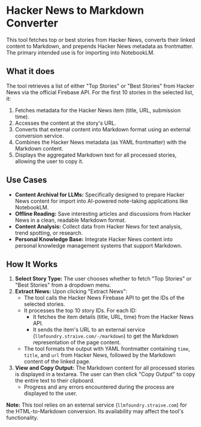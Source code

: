 # Hacker News to Markdown Converter

This tool fetches top or best stories from Hacker News, converts their linked content to Markdown, and prepends Hacker News metadata as frontmatter. The primary intended use is for importing into NotebookLM.

## What it does

The tool retrieves a list of either "Top Stories" or "Best Stories" from Hacker News via the official Firebase API. For the first 10 stories in the selected list, it:

1.  Fetches metadata for the Hacker News item (title, URL, submission time).
2.  Accesses the content at the story's URL.
3.  Converts that external content into Markdown format using an external conversion service.
4.  Combines the Hacker News metadata (as YAML frontmatter) with the Markdown content.
5.  Displays the aggregated Markdown text for all processed stories, allowing the user to copy it.

## Use Cases

- **Content Archival for LLMs:** Specifically designed to prepare Hacker News content for import into AI-powered note-taking applications like NotebookLM.
- **Offline Reading:** Save interesting articles and discussions from Hacker News in a clean, readable Markdown format.
- **Content Analysis:** Collect data from Hacker News for text analysis, trend spotting, or research.
- **Personal Knowledge Base:** Integrate Hacker News content into personal knowledge management systems that support Markdown.

## How It Works

1.  **Select Story Type:** The user chooses whether to fetch "Top Stories" or "Best Stories" from a dropdown menu.
2.  **Extract News:** Upon clicking "Extract News":
    - The tool calls the Hacker News Firebase API to get the IDs of the selected stories.
    - It processes the top 10 story IDs. For each ID:
      - It fetches the item details (title, URL, time) from the Hacker News API.
      - It sends the item's URL to an external service (`llmfoundry.straive.com/-/markdown`) to get the Markdown representation of the page content.
    - The tool formats the output with YAML frontmatter containing `time`, `title`, and `url` from Hacker News, followed by the Markdown content of the linked page.
3.  **View and Copy Output:** The Markdown content for all processed stories is displayed in a textarea. The user can then click "Copy Output" to copy the entire text to their clipboard.
    - Progress and any errors encountered during the process are displayed to the user.

**Note:** This tool relies on an external service (`llmfoundry.straive.com`) for the HTML-to-Markdown conversion. Its availability may affect the tool's functionality.

